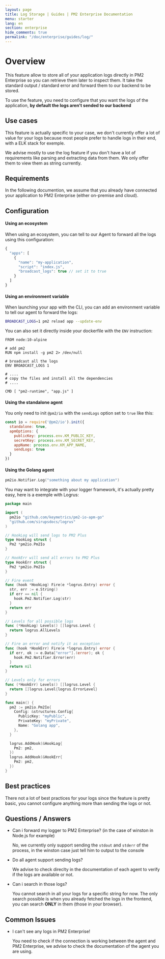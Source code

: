 ```yaml
---
layout: page
title: Log Storage | Guides | PM2 Enterprise Documentation
menu: starter
lang: en
section: enterprise
hide_comments: true
permalink: "/doc/enterprise/guides/log/"
---
```


# Overview

This feature allow to store all of your application logs directly in PM2 Enterprise so you can retrieve them later to inspect them.
It take the standard output / standard error and forward them to our backend to be stored.

To use the feature, you need to configure that you want the logs of the application, **by default the logs aren't sended to our backend**

## Use cases

This feature is actually specific to your case, we don't currently offer a lot of value for your logs because most people prefer to handle logs in their end, with a ELK stack for exemple.

We advise mostly to use the log feature if you don't have a lot of requirements like parsing and extracting data from them. We only offer them to view them as string currently.

## Requirements

In the following documention, we assume that you already have connected your application to PM2 Enterprise (either on-premise and cloud).

## Configuration

#### Using an ecosystem

When using an ecosystem, you can tell to our Agent to forward all the logs using this configuration:

```js
{
  "apps": [
    {
      "name": "my-application",
      "script": "index.js",
      "broadcast_logs": true // set it to true
    }
  ]
}
```

#### Using an environment variable

When launching your app with the CLI, you can add an environment variable to tell our agent to forward the logs: 

```bash
BROADCAST_LOGS=1 pm2 reload app --update-env
```

You can also set it directly inside your dockerfile with the `ENV` instruction: 

```docker
FROM node:10-alpine

# add pm2
RUN npm install -g pm2 2> /dev/null

# broadcast all the logs
ENV BROADCAST_LOGS 1

# ....
# copy the files and install all the dependencies
# ....

CMD [ "pm2-runtime", "app.js" ]
```

#### Using the standalone agent

You only need to init `@pm2/io` with the `sendLogs` option set to `true` like this: 

```js
const io = require('@pm2/io').init({
  standalone: true,
  apmOptions: {
    publicKey: process.env.KM_PUBLIC_KEY,
    secretKey: process.env.KM_SECRET_KEY,
    appName: process.env.KM_APP_NAME,
    sendLogs: true
  }
})
```

#### Using the Golang agent

```go
pm2io.Notifier.Log("something about my application")
```

You may want to integrate with your logger framework, it's actually pretty easy, here is a exemple with Logrus: 

```go
package main

import (
  pm2io "github.com/keymetrics/pm2-io-apm-go"
  "github.com/sirupsdocs/logrus"
)

// HookLog will send logs to PM2 Plus
type HookLog struct {
  Pm2 *pm2io.Pm2Io
}

// HookErr will send all errors to PM2 Plus
type HookErr struct {
  Pm2 *pm2io.Pm2Io
}

// Fire event
func (hook *HookLog) Fire(e *logrus.Entry) error {
  str, err := e.String()
  if err == nil {
    hook.Pm2.Notifier.Log(str)
  }
  return err
}

// Levels for all possible logs
func (*HookLog) Levels() []logrus.Level {
  return logrus.AllLevels
}

// Fire an error and notify it as exception
func (hook *HookErr) Fire(e *logrus.Entry) error {
  if err, ok := e.Data["error"].(error); ok {
    hook.Pm2.Notifier.Error(err)
  }
  return nil
}

// Levels only for errors
func (*HookErr) Levels() []logrus.Level {
  return []logrus.Level{logrus.ErrorLevel}
}

func main() {
  pm2 := pm2io.Pm2Io{
    Config: &structures.Config{
      PublicKey: "myPublic",
      PrivateKey: "myPrivate",
      Name: "Golang app",
    },
  }

  logrus.AddHook(&HookLog{
    Pm2: pm2,
  })
  logrus.AddHook(&HookErr{
    Pm2: pm2,
  })
}
```

## Best practices

There not a lot of best practices for your logs since the feature is pretty basic, you cannot configure anything more than sending the logs or not.

## Questions / Answers

* Can i forward my logger to PM2 Enterprise? (in the case of winston in Node.js for example)
  
  No, we currently only support sending the `stdout` and `stderr` of the process, in the winston case just tell him to output to the console

* Do all agent support sending logs?
  
  We advise to check direclty in the documentation of each agent to verify if the logs are available or not.

* Can i search in those logs?
    
  You cannot search in all your logs for a specific string for now.
  The only search possible is when you already fetched the logs in the frontend, you can search **ONLY** in them (those in your browser).

## Common Issues

* I can't see any logs in PM2 Enterprise!

  You need to check if the connection is working between the agent and PM2 Enterprise, we advise to check the documentation of the agent you are using.
